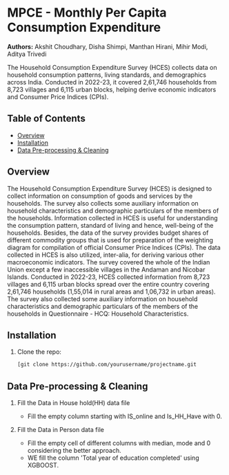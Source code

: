 # MPCE - Monthly Per Capita Consumption Expenditure

**Authors:** 
Akshit Choudhary, Disha Shimpi, Manthan Hirani, Mihir Modi, Aditya Trivedi

The Household Consumption Expenditure Survey (HCES) collects data on household consumption patterns, living standards, and demographics across India. Conducted in 2022-23, it covered 2,61,746 households from 8,723 villages and 6,115 urban blocks, helping derive economic indicators and Consumer Price Indices (CPIs).

## Table of Contents
- [Overview](#overview)
- [Installation](#installation)
- [Data Pre-processing & Cleaning](#Data_Cleaning_&_Pre-processing)

## Overview
The Household Consumption Expenditure Survey (HCES) is designed to collect information
on consumption of goods and services by the households. The survey also collects some
auxiliary information on household characteristics and demographic particulars of the
members of the households. Information collected in HCES is useful for understanding the
consumption pattern, standard of living and hence, well-being of the households. Besides,
the data of the survey provides budget shares of different commodity groups that is used for
preparation of the weighting diagram for compilation of official Consumer Price Indices
(CPIs). The data collected in HCES is also utilized, inter-alia, for deriving various other
macroeconomic indicators. The survey covered the whole of the Indian Union except a few
inaccessible villages in the Andaman and Nicobar Islands. Conducted in 2022-23, HCES
collected information from 8,723 villages and 6,115 urban blocks spread over the entire
country covering 2,61,746 households (1,55,014 in rural areas and 1,06,732 in urban
areas). The survey also collected some auxiliary information on household characteristics
and demographic particulars of the members of the households in Questionnaire - HCQ:
Household Characteristics.

## Installation
1. Clone the repo:
   ```bash
   [git clone https://github.com/yourusername/projectname.git

## Data Pre-processing & Cleaning
1. Fill the Data in House hold(HH) data file
      - Fill the empty column starting with IS_online and Is_HH_Have with 0.

2. Fill the Data in Person data file
      - Fill the empty cell of different columns with median, mode and 0 considering the better approach.
      - WE fill the column 'Total year of education completed' using XGBOOST.
